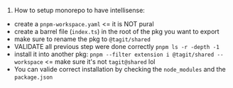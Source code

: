1. How to setup monorepo to have intellisense:
- create a `pnpm-workspace.yaml` <= it is NOT pural
- create a barrel file (`index.ts`) in the root of the pkg you want to export
- make sure to rename the pkg to `@tagit/shared` 
- VALIDATE all previous step were done correctly `pnpm ls -r -depth -1`
- install it into another pkg: `pnpm --filter extension i @tagit/shared --workspace` <= make sure it's not `tagit@shared` lol
- You can valide correct installation by checking the `node_modules` and the `package.json`